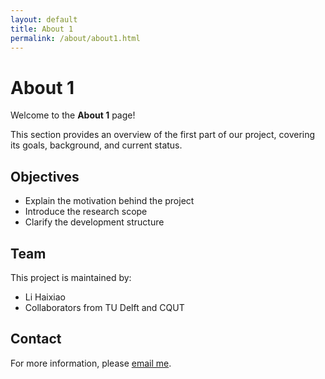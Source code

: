 ```yaml
---
layout: default
title: About 1
permalink: /about/about1.html
---
```


# About 1

Welcome to the **About 1** page!

This section provides an overview of the first part of our project, covering its goals, background, and current status.

## Objectives

- Explain the motivation behind the project
- Introduce the research scope
- Clarify the development structure

## Team

This project is maintained by:
- Li Haixiao
- Collaborators from TU Delft and CQUT

## Contact

For more information, please [email me](mailto:yourname@example.com).
